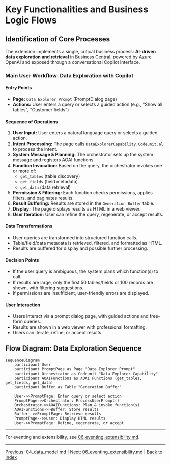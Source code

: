 # Key Functionalities and Business Logic Flows

## Identification of Core Processes

The extension implements a single, critical business process: **AI-driven data exploration and retrieval** in Business Central, powered by Azure OpenAI and exposed through a conversational Copilot interface.

### Main User Workflow: Data Exploration with Copilot

#### Entry Points
- **Page:** `Data Explorer Prompt` (PromptDialog page)
- **Actions:** User enters a query or selects a guided action (e.g., "Show all tables", "Customer fields")

#### Sequence of Operations
1. **User Input:** User enters a natural language query or selects a guided action.
2. **Intent Processing:** The page calls `DataExplorerCapability.Codeunit.al` to process the intent.
3. **System Message & Planning:** The orchestrator sets up the system message and registers AOAI functions.
4. **Function Invocation:** Based on the query, the orchestrator invokes one or more of:
   - `get_tables` (table discovery)
   - `get_fields` (field metadata)
   - `get_data` (data retrieval)
5. **Permission & Filtering:** Each function checks permissions, applies filters, and paginates results.
6. **Result Buffering:** Results are stored in the `Generation Buffer` table.
7. **Display:** The page displays results as HTML in a web viewer.
8. **User Iteration:** User can refine the query, regenerate, or accept results.

#### Data Transformations
- User queries are transformed into structured function calls.
- Table/field/data metadata is retrieved, filtered, and formatted as HTML.
- Results are buffered for display and possible further processing.

#### Decision Points
- If the user query is ambiguous, the system plans which function(s) to call.
- If results are large, only the first 50 tables/fields or 100 records are shown, with filtering suggestions.
- If permissions are insufficient, user-friendly errors are displayed.

#### User Interaction
- Users interact via a prompt dialog page, with guided actions and free-form queries.
- Results are shown in a web viewer with professional formatting.
- Users can iterate, refine, or accept results.

## Flow Diagram: Data Exploration Sequence

```mermaid
sequenceDiagram
    participant User
    participant PromptPage as Page "Data Explorer Prompt"
    participant Orchestrator as Codeunit "Data Explorer Capability"
    participant AOAIFunctions as AOAI Functions (get_tables, get_fields, get_data)
    participant Buffer as Table "Generation Buffer"

    User->>PromptPage: Enter query or select action
    PromptPage->>Orchestrator: ProcessUserPrompt()
    Orchestrator->>AOAIFunctions: Plan & invoke function(s)
    AOAIFunctions->>Buffer: Store results
    Buffer-->>PromptPage: Retrieve results
    PromptPage-->>User: Display HTML results
    User->>PromptPage: Refine, regenerate, or accept
```

---
For eventing and extensibility, see [06_eventing_extensibility.md](./06_eventing_extensibility.md).

---
[Previous: 04_data_model.md](./04_data_model.md) | [Next: 06_eventing_extensibility.md](./06_eventing_extensibility.md) | [Back to Index](./index.md)
